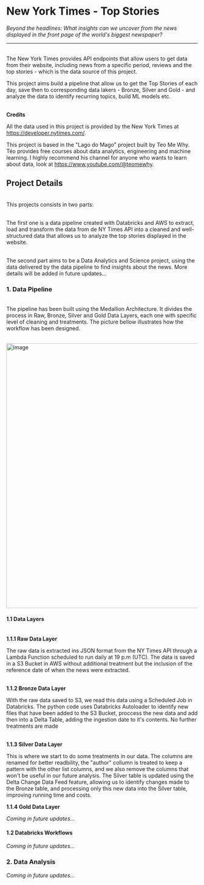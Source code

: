 # New York Times - Top Stories
*Beyond the headlines: What insights can we uncover from the news displayed in the front page of the world's biggest newspaper?*

----

\
The New York Times provides API endpoints that allow users to get data from their website, including news from a specific period, reviews and the top stories - which is the data source of this project.

This project aims build a pipeline that allow us to get the Top Stories of each day, save then to corresponding data lakers - Bronze, Silver and Gold - and analyze the data to identify recurring topics, build ML models etc.

\
**Credits**

All the data used in this project is provided by the New York Times at https://developer.nytimes.com/.

This project is based in the "Lago do Mago" project built by Teo Me Why. Téo provides free courses about data analytics, engineering and machine learning. I highly recommend his channel for anyone who wants to learn about data, look at https://www.youtube.com/@teomewhy.


## **Project Details**

\
This projects consists in two parts:

\
The first one is a data pipeline created with Databricks and AWS to extract, load and transform the data from de NY Times API into a cleaned and well-structured data that allows us to analyze the top stories displayed in the website.

\
The second part aims to be a Data Analytics and Science project, using the data delivered by the data pipeline to find insights about the news. More details will be added in future updates...


### 1. Data Pipeline

\
The pipeline has been built using the Medallion Architecture. It divides the process in Raw, Bronze, Silver and Gold Data Layers, each one with specific level of cleaning and treatments. The picture bellow illustrates how the workflow has been designed.

\
<img width="1252" height="695" alt="image" src="https://github.com/user-attachments/assets/2011efd5-45ea-4917-8ff9-1879e73698e7" />


#### 1.1 Data Layers

\
**1.1.1 Raw Data Layer**

The raw data is extracted ins JSON format from the NY Times API through a Lambda Function scheduled to run daily at 19 p.m (UTC). The data is saved in a S3 Bucket in AWS without additional treatment but the inclusion of the reference date of when the news were extracted.

\
**1.1.2 Bronze Data Layer**

With the raw data saved to S3, we read this data using a Scheduled Job in Databricks. The python code uses Databricks Autoloader to identify new files that have been added to the S3 Bucket, proccess the new data and add then into a Delta Table, adding the ingestion date to it's contents. No further treatments are made

\
**1.1.3 Silver Data Layer**

This is where we start to do some treatments in our data. The columns are renamed for better readbility, the "author" collumn is treated to keep a pattern with the other list columns, and we also remove the columns that won't be useful in our future analysis. The Silver table is updated using the Delta Change Data Feed feature, allowing us to identify changes made to the Bronze table, and processing only this new data into the Silver table, improving running time and costs.


**1.1.4 Gold Data Layer**

*Coming in future updates...*

#### 1.2 Databricks Workflows

*Coming in future updates...*



### 2. Data Analysis

*Coming in future updates...*


